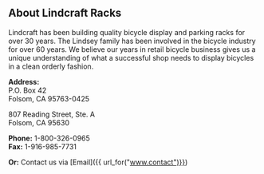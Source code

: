 ## About Lindcraft Racks

Lindcraft has been building quality bicycle display and parking racks 
for over 30 years. The Lindsey family has been involved in the bicycle industry 
for over 60 years. We believe our years in retail bicycle business gives us a 
unique understanding of what a successful shop needs to display bicycles in a 
clean orderly fashion.

__Address:__  
P.O. Box 42  
Folsom, CA 95763-0425
    
807 Reading Street, Ste. A  
Folsom, CA 95630


__Phone:__ 1-800-326-0965  
__Fax:__ 1-916-985-7731

__Or:__ Contact us via [Email]({{ url_for("www.contact")}})

